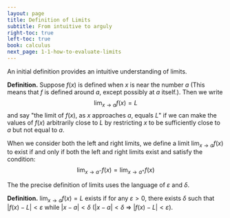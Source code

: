 ```yaml
---
layout: page
title: Definition of Limits
subtitle: From intuitive to arguly
right-toc: true
left-toc: true
book: calculus
next_page: 1-1-how-to-evaluate-limits
---
```


An initial definition provides an intuitive understanding of limits.

**Definition.** Suppose $f(x)$ is defined when $x$ is near the number $a$ (This means that $f$ is defined around $a$, except possibly at $a$ itself.). Then we write
$$
\lim_{x\to a}f(x)=L
$$
and say "the limit of $f(x)$, as $x$ approaches $a$, equals $L$" if we can make the values of $f(x)$ arbitrarily close to $L$ by restricting $x$ to be sufficiently close to $a$ but not equal to $a$.

When we consider both the left and right limits, we define a limit $\displaystyle\lim_{x\to a} f(x)$ to exist if and only if both the left and right limits exist and satisfy the condition:
$$\lim_{x\to a^{-}}f(x) = \lim_{x\to a^+}f(x)$$

The the precise definition of limits uses the language of $\varepsilon$ and $\delta$.

**Definition.** $\displaystyle\lim_{x\to a}f(x) = L$ exists if for any $\varepsilon>0$, there exists $\delta$ such that $|f(x)-L|<\varepsilon$ while $|x-a|<\delta$ ($|x-a|<\delta$ $\Rightarrow$ $|f(x)-L|<\varepsilon$).
